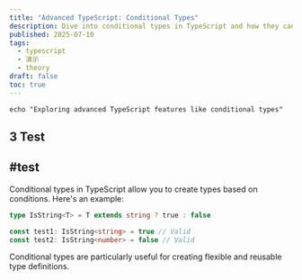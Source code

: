 ```yaml
---
title: "Advanced TypeScript: Conditional Types"
description: Dive into conditional types in TypeScript and how they can enhance type safety.
published: 2025-07-10
tags:
  - typescript
  - 演示
  - theory
draft: false
toc: true
---
```

```shell
echo "Exploring advanced TypeScript features like conditional types"
```

## 3 Test

## \#test

Conditional types in TypeScript allow you to create types based on conditions. Here's an example:

```typescript
type IsString<T> = T extends string ? true : false

const test1: IsString<string> = true // Valid
const test2: IsString<number> = false // Valid
```

Conditional types are particularly useful for creating flexible and reusable type definitions.
